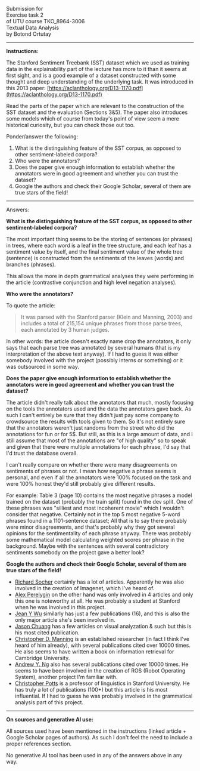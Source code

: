 Submission for <br />
Exercise task 2 <br />
of UTU course TKO_8964-3006 <br />
Textual Data Analysis <br />
by Botond Ortutay <br />

---

**Instructions:**

The Stanford Sentiment Treebank (SST) dataset which we used as training data in the explainability part of the lecture has more to it than it seems at first sight, and is a good example of a dataset constructed with some thought and deep understanding of the underlying task. It was introduced in this 2013 paper: [https://aclanthology.org/D13-1170.pdf](https://aclanthology.org/D13-1170.pdf)

Read the parts of the paper which are relevant to the construction of the SST dataset and the evaluation (Sections 3&5). The paper also introduces some models which of course from today's point of view seem a mere historical curiosity, but you can check those out too.

Ponder/answer the following:

1.  What is the distinguishing feature of the SST corpus, as opposed to other sentiment-labeled corpora?
2.  Who were the annotators?
3.  Does the paper give enough information to establish whether the annotators were in good agreement and whether you can trust the dataset?  
 4.  Google the authors and check their Google Scholar, several of them are true stars of the field!

---

Answers:

**What is the distinguishing feature of the SST corpus, as opposed to other sentiment-labeled corpora?**

<p>The most important thing seems to be the storing of sentences (or phrases) in trees, where each word is a leaf in the tree structure, and each leaf has a sentiment value by itself, and the final sentiment value of the whole tree (sentence) is constructed from the sentiments of the leaves (words) and branches (phrases).</p>
<p>This allows the more in depth grammatical analyses they were performing in the article (contrastive conjunction and high level negation analyses).</p>

**Who were the annotators?**

To quote the article:

> It was parsed with the Stanford parser (Klein and Manning, 2003) and includes a total of 215,154 unique phrases from those parse trees, each annotated by 3 human judges.

In other words: the article doesn't exactly name drop the annotators, it only says that each parse tree was annotated by several humans (that is my interpretation of the above text anyway). If I had to guess it was either somebody involved with the project (possibly interns or something) or it was outsourced in some way.

**Does the paper give enough information to establish whether the annotators were in good agreement and whether you can trust the dataset?**

<p>The article didn't really talk about the annotators that much, mostly focusing on the tools the annotators used and the data the annotators gave back. As such I can't entirely be sure that they didn't just pay some company to crowdsource the results with tools given to them. So it's not entirely sure that the annotators weren't just randoms from the street who did the annotations for fun or for 5$. But still, as this is a large amount of data, and I still assume that most of the annotations are "of high quality" so to speak and given that there were multiple annotations for each phrase, I'd say that I'd trust the database overall. </p>
<p>I can't really compare on whether there were many disagreements on sentiments of phrases or not. I mean how negative a phrase seems is personal, and even if all the annotators were 100% focused on the task and were 100% honest they'd still probably give different results.</p>
<p>For example: Table 3 (page 10) contains the most negative phrases a model trained on the dataset (probably the train split) found in the dev split. One of these phrases was "silliest and most incoherent movie" which I wouldn't consider that negative. Certainly not in the top 5 most negative 5-word phrases found in a 1101-sentence dataset; All that is to say there probably were minor disagreements, and that's probably why they got several opinions for the sentimentality of each phrase anyway. There was probably some mathematical model calculating weighted scores per phrase in the background. Maybe with the sentences with several contradictory sentiments somebody on the project gave a better look?</p>

**Google the authors and check their Google Scholar, several of them are true stars of the field!**

- [Richard Socher](https://scholar.google.com/citations?user=FaOcyfMAAAAJ&hl=en) certainly has a lot of articles. Apparently he was also involved in the creation of Imagenet, which I've heard of.
- [Alex Perelygin](https://scholar.google.com/citations?user=IbhAfU4AAAAJ&hl=en) on the other hand was only involved in 4 articles and only this one is noteworthy at all. He was probably a student at Stanford when he was involved in this project.
- [Jean Y Wu](https://scholar.google.com/citations?user=cv_zhAMAAAAJ&hl=en) similarly has just a few publications (16), and this is also the only major article she's been involved in.
- [Jason Chuang](https://scholar.google.com/citations?user=7f6wto8AAAAJ&hl=en) has a few articles on visual analyzation & such but this is his most cited publication.
- [Christopher D. Manning](https://scholar.google.com/citations?user=1zmDOdwAAAAJ&hl=en) is an established researcher (in fact I think I've heard of him already), with several publications cited over 10000 times. He also seems to have written a book on information retrieval for Cambridge University.
- [Andrew Y. Ng](https://scholar.google.com/citations?user=mG4imMEAAAAJ&hl=en) also has several publications cited over 10000 times. He seems to have been involved in the creation of ROS (Robot Operating System), another project I'm familiar with.
- [Christopher Potts](https://scholar.google.com/citations?user=3j08YoAAAAAJ&hl=en) is a professor of linguistics in Stanford University. He has truly a lot of publications (100+) but this article is his most influential. If I had to guess he was probably involved in the grammatical analysis part of this project.

---
**On sources and generative AI use:**

<p>All sources used have been mentioned in the instructions (linked article + Google Scholar pages of authors). As such I don't feel the need to include a proper references section.</p>
<p>No generative AI tool has been used in any of the answers above in any way.</p>
